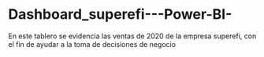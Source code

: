 # Dashboard_superefi---Power-BI-
En este tablero se evidencia las ventas de 2020 de la empresa superefi, con el fin de ayudar a la toma de decisiones de negocio
